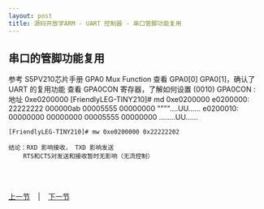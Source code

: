 ```yaml
---
layout: post
title: 源码开放学ARM - UART 控制器 - 串口管脚功能复用
---
```


## 串口的管脚功能复用 
参考 S5PV210芯片手册
	GPA0 Mux Function
	查看 GPA0[0] GPA0[1]，确认了 UART 的复用功能
	查看 GPA0CON 寄存器，了解如何设置 (0010)
	GPA0CON : 地址 0xe0200000
	[FriendlyLEG-TINY210]# md 0xe0200000
	e0200000: 22222222 000000ab 00005555 00000000    """"....UU......
	e0200010: 00000000 00000000 00005555 00000000    ........UU......

	[FriendlyLEG-TINY210]# mw 0xe0200000 0x22222202

	结论：RXD 影响接收， TXD 影响发送
		RTS和CTS对发送和接收暂时无影响（无流控制）

	

<br> <br> 
<div> <a href="chp5-1.html">上一节</a> &nbsp;&nbsp; | &nbsp;&nbsp; <a href="chp5-3.html">下一节</a> </div> <br> <br>